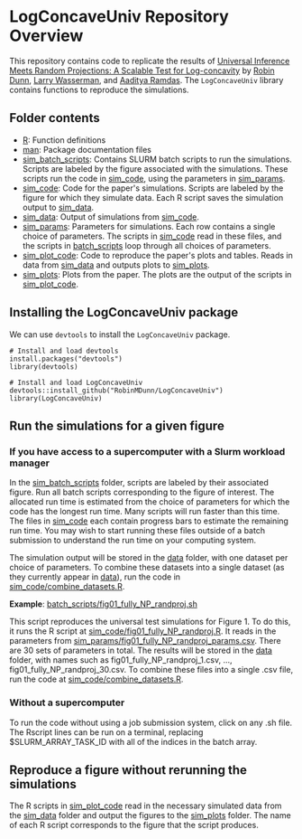 # LogConcaveUniv Repository Overview

This repository contains code to replicate the results of [Universal Inference Meets Random Projections: A Scalable Test for Log-concavity](https://arxiv.org/abs/2111.09254) by [Robin Dunn](https://robinmdunn.github.io/), [Larry Wasserman](https://www.stat.cmu.edu/~larry/), and [Aaditya Ramdas](http://www.stat.cmu.edu/~aramdas/). The `LogConcaveUniv` library contains functions to reproduce the simulations.

## Folder contents

- [R](R): Function definitions
- [man](man): Package documentation files
- [sim_batch_scripts](sim_batch_scripts): Contains SLURM batch scripts to run the simulations. Scripts are labeled by the figure associated with the simulations. These scripts run the code in [sim_code](sim_code), using the parameters in [sim_params](sim_params). 
- [sim_code](sim_code): Code for the paper's simulations. Scripts are labeled by the figure for which they simulate data. Each R script saves the simulation output to [sim_data](sim_data).
- [sim_data](sim_data): Output of simulations from [sim_code](sim_code).
- [sim_params](sim_params): Parameters for simulations. Each row contains a single choice of parameters. The scripts in [sim_code](sim_code) read in these files, and the scripts in [batch_scripts](batch_scripts) loop through all choices of parameters.
- [sim_plot_code](sim_plot_code): Code to reproduce the paper's plots and tables. Reads in data from [sim_data](sim_data) and outputs plots to [sim_plots](sim_plots).
- [sim_plots](sim_plots): Plots from the paper. The plots are the output of the scripts in [sim_plot_code](sim_plot_code).

## Installing the LogConcaveUniv package

We can use `devtools` to install the `LogConcaveUniv` package.

```
# Install and load devtools
install.packages("devtools")
library(devtools)

# Install and load LogConcaveUniv
devtools::install_github("RobinMDunn/LogConcaveUniv")
library(LogConcaveUniv)
```

## Run the simulations for a given figure

### If you have access to a supercomputer with a Slurm workload manager
In the [sim_batch_scripts](sim_batch_scripts) folder, scripts are labeled by their associated figure. Run all batch scripts corresponding to the figure of interest. The allocated run time is estimated from the choice of parameters for which the code has the longest run time. Many scripts will run faster than this time. The files in [sim_code](sim_code) each contain progress bars to estimate the remaining run time. You may wish to start running these files outside of a batch submission to understand the run time on your computing system. 

The simulation output will be stored in the [data](data) folder, with one dataset per choice of parameters. To combine these datasets into a single dataset (as they currently appear in [data](data)), run the code in [sim_code/combine_datasets.R](sim_code/combine_datasets.R).

**Example**: [batch_scripts/fig01_fully_NP_randproj.sh](batch_scripts/fig01_fully_NP_randproj.sh)

This script reproduces the universal test simulations for Figure 1. To do this, it runs the R script at [sim_code/fig01_fully_NP_randproj.R](sim_code/fig01_fully_NP_randproj.R). It reads in the parameters from [sim_params/fig01_fully_NP_randproj_params.csv](sim_params/fig01_fully_NP_randproj_params.csv). There are 30 sets of parameters in total. The results will be stored in the [data](data) folder, with names such as fig01_fully_NP_randproj_1.csv, ..., fig01_fully_NP_randproj_30.csv. To combine these files into a single .csv file, run the code at [sim_code/combine_datasets.R](sim_code/combine_datasets.R).

### Without a supercomputer

To run the code without using a job submission system, click on any .sh file. The Rscript lines can be run on a terminal, replacing $SLURM_ARRAY_TASK_ID with all of the indices in the batch array. 

## Reproduce a figure without rerunning the simulations

The R scripts in [sim_plot_code](sim_plot_code) read in the necessary simulated data from the [sim_data](sim_data) folder and output the figures to the [sim_plots](sim_plots) folder. The name of each R script corresponds to the figure that the script produces.
